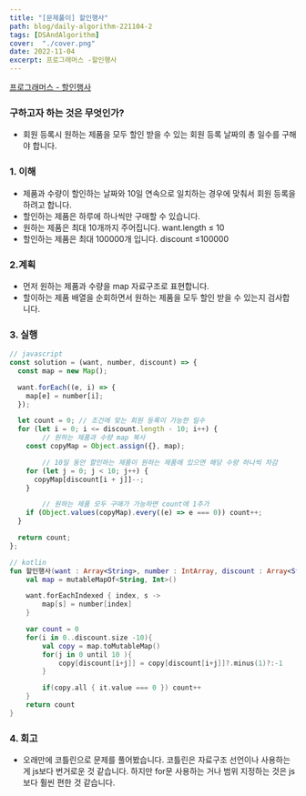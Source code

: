 ```yaml
---
title: "[문제풀이] 할인행사"
path: blog/daily-algorithm-221104-2
tags: [DSAndAlgorithm]
cover:  "./cover.png"
date: 2022-11-04
excerpt: 프로그래머스 -할인행사
---
```


[프로그래머스 - 할인행사](https://school.programmers.co.kr/learn/courses/30/lessons/131127)

### 구하고자 하는 것은 무엇인가?

- 회원 등록시 원하는 제품을 모두 할인 받을 수 있는 회원 등록 날짜의 총 일수를 구해야 합니다.

### 1. 이해

- 제품과 수량이 할인하는 날짜와 10일 연속으로 일치하는 경우에 맞춰서 회원 등록을 하려고 합니다.
- 할인하는 제품은 하루에 하나씩만 구매할 수 있습니다.
- 원하는 제품은 최대 10개까지 주어집니다. want.length ≤ 10
- 할인하는 제품은 최대 100000개 입니다. discount ≤100000

### 2.계획

- 먼저 원하는 제품과 수량을 map 자료구조로 표현합니다.
- 할이하는 제품 배열을 순회하면서 원하는 제품을 모두 할인 받을 수 있는지 검사합니다.

### 3. 실행

```jsx
// javascript
const solution = (want, number, discount) => {
  const map = new Map();

  want.forEach((e, i) => {
    map[e] = number[i];
  });

  let count = 0; // 조건에 맞는 회원 등록이 가능한 일수 
  for (let i = 0; i <= discount.length - 10; i++) {
		// 원하는 제품과 수량 map 복사
    const copyMap = Object.assign({}, map);

		// 10일 동안 할인하는 제품이 원하는 제품에 있으면 해당 수량 하나씩 차감
    for (let j = 0; j < 10; j++) {
      copyMap[discount[i + j]]--;
    }

		// 원하는 제품 모두 구매가 가능하면 count에 1추가
    if (Object.values(copyMap).every((e) => e === 0)) count++;
  }

  return count;
};
```

```kotlin
// kotlin
fun 할인행사(want : Array<String>, number : IntArray, discount : Array<String>): Int {
    val map = mutableMapOf<String, Int>()

    want.forEachIndexed { index, s ->
        map[s] = number[index]
    }

    var count = 0
    for(i in 0..discount.size -10){
        val copy = map.toMutableMap()
        for(j in 0 until 10 ){
            copy[discount[i+j]] = copy[discount[i+j]]?.minus(1)?:-1
        }

        if(copy.all { it.value === 0 }) count++
    }
    return count
}
```

### 4. 회고

- 오래만에 코틀린으로 문제를 풀어봤습니다. 코틀린은 자료구조 선언이나 사용하는게 js보다 번거로운 것 같습니다. 하지만 for문 사용하는 거나 범위 지정하는 것은 js보다 훨씬 편한 것 같습니다.